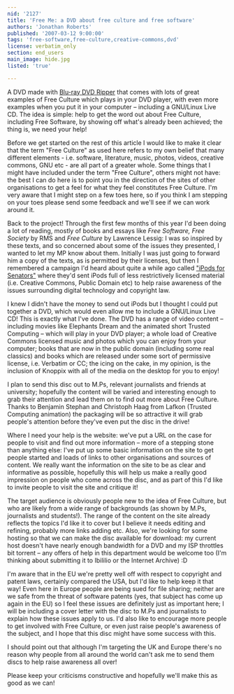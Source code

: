 ```yaml
---
nid: '2127'
title: 'Free Me: a DVD about free culture and free software'
authors: 'Jonathan Roberts'
published: '2007-03-12 9:00:00'
tags: 'free-software,free-culture,creative-commons,dvd'
license: verbatim_only
section: end_users
main_image: hide.jpg
listed: 'true'

---
```

A DVD made with [Blu-ray DVD Ripper](http://www.leawo.org/blu-ray-ripper/) that comes with lots of great examples of Free Culture which plays in your DVD player, with even more examples when you put it in your computer – including a GNU/Linux Live CD. The idea is simple: help to get the word out about Free Culture, including Free Software, by showing off what's already been achieved; the thing is, we need your help!

Before we get started on the rest of this article I would like to make it clear that the term "Free Culture" as used here refers to my own belief that many different elements  - i.e. software, literature, music, photos, videos, creative commons, GNU etc - are all part of a greater whole. Some things that I might have included under the term "Free Culture", others might not have: the best I can do here is to point you in the direction of the sites of other organisations to get a feel for what they feel constitutes Free Culture. I'm very aware that I might step on a few toes here, so if you think I am stepping on your toes please send some feedback and we'll see if we can work around it. 

Back to the project! Through the first few months of this year I'd been doing a lot of reading, mostly of books and essays like _Free Software, Free Society_ by RMS and _Free Culture_ by Lawrence Lessig: I was so inspired by these texts, and so concerned about some of the issues they presented, I wanted to let my MP know about them. Initially I was just going to forward him a copy of the texts, as is permitted by their licenses, but then I remembered a campaign I'd heard about quite a while ago called ["iPods for Senators"](http://www.ipaction.org/campaigns/ipod/) where they'd sent iPods full of less restrictively licensed material (i.e. Creative Commons, Public Domain etc) to help raise awareness of the issues surrounding digital technology and copyright law.

I knew I didn't have the money to send out iPods but I thought I could put together a DVD, which would even allow me to include a GNU/Linux Live CD! This is exactly what I've done. The DVD has a range of video content – including movies like Elephants Dream and the animated short Trusted Computing – which will play in your DVD player; a whole load of Creative Commons licensed music and photos which you can enjoy from your computer; books that are now in the public domain (including some real classics) and books which are released under some sort of permissive license, i.e. Verbatim or CC; the icing on the cake, in my opinion, is the inclusion of Knoppix with all of the media on the desktop for you to enjoy!

I plan to send this disc out to M.Ps, relevant journalists and friends at university; hopefully the content will be varied and interesting enough to grab their attention and lead them on to find out more about Free Culture. Thanks to Benjamin Stephan and Christoph Haag from Lafkon (Trusted Computing animation) the packaging will be so attractive it will grab people's attention before they've even put the disc in the drive!

Where I need your help is the website: we've put a URL on the case for people to visit and find out more information – more of a stepping stone than anything else: I've put up some basic information on the site to get people started and loads of links to other organisations and sources of content. We really want the information on the site to be as clear and informative as possible, hopefully this will help us make a really good impression on people who come across the disc, and as part of this I'd like to invite people to visit the site and critique it! 

The target audience is obviously people new to the idea of Free Culture, but who are likely from a wide range of backgrounds (as shown by M.Ps, journalists and students!). The range of the content on the site already reflects the topics I'd like it to cover but I believe it needs editing and refining, probably more links adding etc. Also, we're looking for some hosting so that we can make the disc available for download: my current host doesn't have nearly enough bandwidth for a DVD and my ISP throttles bit torrent – any offers of help in this department would be welcome too (I'm thinking about submitting it to Ibililio or the Internet Archive) :D

I'm aware that in the EU we're pretty well off with respect to copyright and patent laws, certainly compared the USA, but I'd like to help keep it that way! Even here in Europe people are being sued for file sharing; neither are we safe from the threat of software patents (yes, that subject has come up again in the EU) so I feel these issues are definitely just as important here; I will be including a cover letter with the disc to M.Ps and journalists to explain how these issues apply to us. I'd also like to encourage more people to get involved with Free Culture, or even just raise people's awareness of the subject, and I hope that this disc might have some success with this. 

I should point out that although I'm targeting the UK and Europe there's no reason why people from all around the world can't ask me to send them discs to help raise awareness all over!

Please keep your criticisms constructive and hopefully we'll make this as good as we can!

